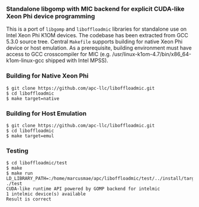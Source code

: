 ### Standalone libgomp with MIC backend for explicit CUDA-like Xeon Phi device programming

This is a port of `libgomp` and `liboffloadmic` libraries for standalone use on Intel Xeon Phi K1OM devices. The codebase has been extracted from GCC 5.3.0 source tree. Central `Makefile` supports building for native Xeon Phi device or host emulation. As a prerequisite, building environment must have access to GCC crosscompiler for MIC (e.g. /usr/linux-k1om-4.7/bin/x86_64-k1om-linux-gcc shipped with Intel MPSS).

### Building for Native Xeon Phi

```
$ git clone https://github.com/apc-llc/liboffloadmic.git
$ cd liboffloadmic
$ make target=native
```

### Building for Host Emulation

```
$ git clone https://github.com/apc-llc/liboffloadmic.git
$ cd liboffloadmic
$ make target=emul
```

### Testing

```
$ cd liboffloadmic/test
$ make
$ make run
LD_LIBRARY_PATH=:/home/marcusmae/apc/liboffloadmic/test/../install/target/lib/../lib ./test
CUDA-like runtime API powered by GOMP backend for intelmic
1 intelmic device(s) available
Result is correct
```

